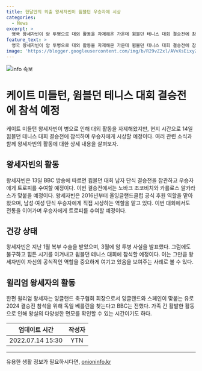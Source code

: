 ```yaml
---
title: 한달만의 외출 왕세자빈이 윔블던 우승자에 시상
categories:
  - News
excerpt: >
  영국 왕세자빈이 암 투병으로 대외 활동을 자제해온 가운데 윔블던 테니스 대회 결승전에 참석한다. 이는 찰스 3세 국왕의 생일 행사 참석 이후 한 달 만의 일이며, 남자 단식 결승전 우승자에게 트로피를 수여할 예정이다. 이는 복부 수술과 암 투병 사실을 공개한 뒤 처음으로 대중 앞에 나서는 일이다. 또한, 왕세자빈은 지난 1월 복부 수술을 받았고 3월 암 투병 사실을 발표한 바 있다. 왕세자빈이 윔블던 테니스 대회에 참석하는 가운데, 남편인 윌리엄 왕세자는 잉글랜드 축구협회 회장으로서 유로 2024 결승전을 위해 독일 베를린을 방문한다.
feature_text: >
  영국 왕세자빈이 암 투병으로 대외 활동을 자제해온 가운데 윔블던 테니스 대회 결승전에 참석한다. 이는 찰스 3세 국왕의 생일 행사 참석 이후 한 달 만의 일이며, 남자 단식 결승전 우승자에게 트로피를 수여할 예정이다. 이는 복부 수술과 암 투병 사실을 공개한 뒤 처음으로 대중 앞에 나서는 일이다. 또한, 왕세자빈은 지난 1월 복부 수술을 받았고 3월 암 투병 사실을 발표한 바 있다. 왕세자빈이 윔블던 테니스 대회에 참석하는 가운데, 남편인 윌리엄 왕세자는 잉글랜드 축구협회 회장으로서 유로 2024 결승전을 위해 독일 베를린을 방문한다.
image: 'https://blogger.googleusercontent.com/img/b/R29vZ2xl/AVvXsEixyZcFfHzMRdzZMjFBmAUKJYCLCGyLL1o632UiGVXcaFdKo_bkvkuCioo0uUKlGfBVcT3P84aROyZIXSBEx3Aw5nCQ3pTgDom1WDC4m8eifvWiAmWEEVb4x6G_l8C0QH225ldMjyaFvpxGEBGNO37VmDTDMHGhJPq73UglMfDca1-0aw/s1600/blogspot.png'
---
```


<p><img src="https://blogger.googleusercontent.com/img/b/R29vZ2xl/AVvXsEixyZcFfHzMRdzZMjFBmAUKJYCLCGyLL1o632UiGVXcaFdKo_bkvkuCioo0uUKlGfBVcT3P84aROyZIXSBEx3Aw5nCQ3pTgDom1WDC4m8eifvWiAmWEEVb4x6G_l8C0QH225ldMjyaFvpxGEBGNO37VmDTDMHGhJPq73UglMfDca1-0aw/s1600/blogspot.png" alt="info 속보" /></p>

<h1>케이트 미들턴, 윔블던 테니스 대회 결승전에 참석 예정</h1>

<p data-ke-size="size16">케이트 미들턴 왕세자빈이 병으로 인해 대외 활동을 자제해왔지만, 현지 시간으로 14일 윔블던 테니스 대회 결승전에 참석하여 우승자에게 시상할 예정이다. 여러 관련 소식과 함께 왕세자빈의 활동에 대한 상세 내용을 살펴보자.</p>

<h2 data-ke-size="size26">왕세자빈의 활동</h2>

<p data-ke-size="size16">왕세자빈은 13일 BBC 방송에 따르면 윔블던 대회 남자 단식 결승전을 참관하고 우승자에게 트로피를 수여할 예정이다. 이번 결승전에서는 노바크 조코비치와 카를로스 알카라스가 맞붙을 예정이다. 왕세자빈은 2016년부터 올잉글랜드클럽 공식 후원 역할을 맡아 왔으며, 남성·여성 단식 우승자에게 직접 시상하는 역할을 맡고 있다. 이번 대회에서도 전통을 이어가며 우승자에게 트로피를 수여할 예정이다.</p>

<h2 data-ke-size="size26">건강 상태</h2>

<p data-ke-size="size16">왕세자빈은 지난 1월 복부 수술을 받았으며, 3월에 암 투병 사실을 발표했다. 그럼에도 불구하고 힘든 시기를 이겨내고 윔블던 테니스 대회에 참석할 예정이다. 이는 그만큼 왕세자빈이 자신의 공식적인 역할을 중요하게 여기고 있음을 보여주는 사례로 볼 수 있다.</p>

<h2 data-ke-size="size26">윌리엄 왕세자의 활동</h2>

<p data-ke-size="size16">한편 윌리엄 왕세자는 잉글랜드 축구협회 회장으로서 잉글랜드와 스페인이 맞붙는 유로 2024 결승전 참석을 위해 독일 베를린을 찾는다고 BBC는 전했다. 가족 간 활발한 활동으로 인해 왕실의 다양성한 면모를 확인할 수 있는 시간이기도 하다.</p>

<table>
    <thead>
        <tr>
            <th scope="col">업데이트 시간</th>
            <th scope="col">작성자</th>
        </tr>
    </thead>
    <tbody>
        <tr>
            <td style="text-align: center; height: 17px;">2022.07.14 15:30</td>
            <td style="text-align: center; height: 17px;">YTN</td>
        </tr>
    </tbody>
</table>

<p><hr></p>
유용한 생활 정보가 필요하시다면, <a href="https://onioninfo.kr" rel="dofollow">onioninfo.kr</a>


